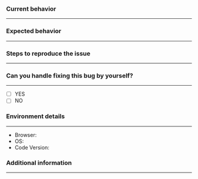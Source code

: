 ### Current behavior
---

### Expected behavior
---

### Steps to reproduce the issue
---

### Can you handle fixing this bug by yourself?
---
- [ ] YES
- [ ] NO

### Environment details
---
* Browser: 
* OS: 
* Code Version:

### Additional information
---

